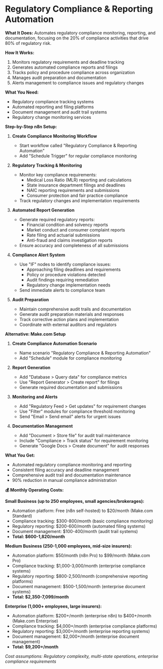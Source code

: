 # Regulatory Compliance & Reporting Automation

**What It Does:** Automates regulatory compliance monitoring, reporting, and documentation, focusing on the 20% of compliance activities that drive 80% of regulatory risk.

**How It Works:**
1. Monitors regulatory requirements and deadline tracking
2. Generates automated compliance reports and filings
3. Tracks policy and procedure compliance across organization
4. Manages audit preparation and documentation
5. Alerts management to compliance issues and regulatory changes

**What You Need:**
- Regulatory compliance tracking systems
- Automated reporting and filing platforms
- Document management and audit trail systems
- Regulatory change monitoring services

**Step-by-Step n8n Setup:**

1. **Create Compliance Monitoring Workflow**
   - Start workflow called "Regulatory Compliance & Reporting Automation"
   - Add "Schedule Trigger" for regular compliance monitoring

2. **Regulatory Tracking & Monitoring**
   - Monitor key compliance requirements:
     - Medical Loss Ratio (MLR) reporting and calculations
     - State insurance department filings and deadlines
     - NAIC reporting requirements and submissions
     - Consumer protection and fair practice compliance
   - Track regulatory changes and implementation requirements

3. **Automated Report Generation**
   - Generate required regulatory reports:
     - Financial condition and solvency reports
     - Market conduct and consumer complaint reports
     - Rate filing and actuarial submissions
     - Anti-fraud and claims investigation reports
   - Ensure accuracy and completeness of all submissions

4. **Compliance Alert System**
   - Use "IF" nodes to identify compliance issues:
     - Approaching filing deadlines and requirements
     - Policy or procedure violations detected
     - Audit findings requiring remediation
     - Regulatory change implementation needs
   - Send immediate alerts to compliance team

5. **Audit Preparation**
   - Maintain comprehensive audit trails and documentation
   - Generate audit preparation materials and responses
   - Track corrective action plans and implementation
   - Coordinate with external auditors and regulators

**Alternative: Make.com Setup**

1. **Create Compliance Automation Scenario**
   - Name scenario "Regulatory Compliance & Reporting Automation"
   - Add "Schedule" module for compliance monitoring

2. **Report Generation**
   - Add "Database > Query data" for compliance metrics
   - Use "Report Generator > Create report" for filings
   - Generate required documentation and submissions

3. **Monitoring and Alerts**
   - Add "Regulatory Feed > Get updates" for requirement changes
   - Use "Filter" modules for compliance threshold monitoring
   - Send "Email > Send email" alerts for urgent issues

4. **Documentation Management**
   - Add "Document > Store file" for audit trail maintenance
   - Include "Compliance > Track status" for requirement monitoring
   - Generate "Google Docs > Create document" for audit responses

**What You Get:**
- Automated regulatory compliance monitoring and reporting
- Consistent filing accuracy and deadline management
- Comprehensive audit trail and documentation maintenance
- 90% reduction in manual compliance administration

**💰 Monthly Operating Costs:**

**Small Business (up to 250 employees, small agencies/brokerages):**
- Automation platform: Free (n8n self-hosted) to $20/month (Make.com Standard)
- Compliance tracking: $300-800/month (basic compliance monitoring)
- Regulatory reporting: $200-600/month (automated filing systems)
- Document management: $100-400/month (audit trail systems)
- **Total: $600-1,820/month**

**Medium Business (250-1,000 employees, mid-size insurers):**
- Automation platform: $50/month (n8n Pro) to $99/month (Make.com Pro)
- Compliance tracking: $1,000-3,000/month (enterprise compliance systems)
- Regulatory reporting: $800-2,500/month (comprehensive reporting platforms)
- Document management: $500-1,500/month (enterprise document systems)
- **Total: $2,350-7,099/month**

**Enterprise (1,000+ employees, large insurers):**
- Automation platform: $200+/month (enterprise n8n) to $400+/month (Make.com Enterprise)
- Compliance tracking: $4,000+/month (enterprise compliance platforms)
- Regulatory reporting: $3,000+/month (enterprise reporting systems)
- Document management: $2,000+/month (enterprise document management)
- **Total: $9,200+/month**

*Cost assumptions: Regulatory complexity, multi-state operations, enterprise compliance requirements*
